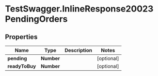 # TestSwagger.InlineResponse20023PendingOrders

## Properties

Name | Type | Description | Notes
------------ | ------------- | ------------- | -------------
**pending** | **Number** |  | [optional] 
**readyToBuy** | **Number** |  | [optional] 


